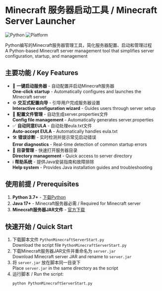 # Minecraft 服务器启动工具 / Minecraft Server Launcher

![Python](https://img.shields.io/badge/python-3.7%2B-blue)
![Platform](https://img.shields.io/badge/platform-Windows%20%7C%20macOS%20%7C%20Linux-lightgrey)

Python编写的Minecraft服务器管理工具，简化服务器配置、启动和管理过程  
A Python-based Minecraft server management tool that simplifies server configuration, startup, and management

## 主要功能 / Key Features

- 🚀 **一键启动服务器** - 自动配置并启动Minecraft服务器  
  **One-click startup** - Automatically configures and launches the Minecraft server
- ⚙️ **交互式配置向导** - 引导用户完成服务器设置  
  **Interactive configuration wizard** - Guides users through server setup
- 🔧 **配置文件管理** - 自动生成server.properties文件  
  **Config file management** - Automatically generates server.properties
- ✅ **自动同意EULA** - 自动处理eula.txt文件  
  **Auto-accept EULA** - Automatically handles eula.txt
- 🛠️ **错误诊断** - 实时检测并提示常见启动错误  
  **Error diagnostics** - Real-time detection of common startup errors
- 📂 **目录管理** - 快速打开服务器目录  
  **Directory management** - Quick access to server directory
- ℹ️ **帮助系统** - 提供Java安装指南和故障排除  
  **Help system** - Provides Java installation guides and troubleshooting

## 使用前提 / Prerequisites

1. **Python 3.7+** - [下载Python](https://www.python.org/downloads/)
2. **Java 17+** - Minecraft服务器必需 / Required for Minecraft server
3. **Minecraft服务器JAR文件** - [官方下载](https://www.minecraft.net/download/server)

## 快速开始 / Quick Start

1. 下载脚本文件 `PythonMinecraftServerStart.py`  
   Download the script file `PythonMinecraftServerStart.py`
2. 下载Minecraft服务器JAR文件并重命名为 `server.jar`  
   Download Minecraft server JAR and rename to `server.jar`
3. 将 `server.jar` 放在脚本同一目录下  
   Place `server.jar` in the same directory as the script
4. 运行脚本 / Run the script:
   ```bash
   python PythonMinecraftServerStart.py
